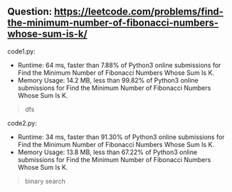 ## Question: https://leetcode.com/problems/find-the-minimum-number-of-fibonacci-numbers-whose-sum-is-k/

code1.py:
* Runtime: 64 ms, faster than 7.88% of Python3 online submissions for Find the Minimum Number of Fibonacci Numbers Whose Sum Is K.
* Memory Usage: 14.2 MB, less than 99.82% of Python3 online submissions for Find the Minimum Number of Fibonacci Numbers Whose Sum Is K.
> dfs

code2.py:
* Runtime: 34 ms, faster than 91.30% of Python3 online submissions for Find the Minimum Number of Fibonacci Numbers Whose Sum Is K.
* Memory Usage: 13.8 MB, less than 67.22% of Python3 online submissions for Find the Minimum Number of Fibonacci Numbers Whose Sum Is K.
> binary search